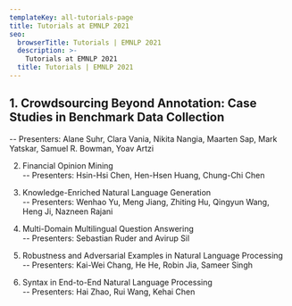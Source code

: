 ```yaml
---
templateKey: all-tutorials-page
title: Tutorials at EMNLP 2021
seo:
  browserTitle: Tutorials | EMNLP 2021
  description: >-
    Tutorials at EMNLP 2021
  title: Tutorials | EMNLP 2021
---
```


## 1. Crowdsourcing Beyond Annotation: Case Studies in Benchmark Data Collection   
-- Presenters: Alane Suhr, Clara Vania, Nikita Nangia, Maarten Sap, Mark Yatskar, Samuel R. Bowman, Yoav Artzi

2. Financial Opinion Mining   
-- Presenters: Hsin-Hsi Chen, Hen-Hsen Huang, Chung-Chi Chen

3. Knowledge-Enriched Natural Language Generation   
-- Presenters: Wenhao Yu, Meng Jiang, Zhiting Hu, Qingyun Wang, Heng Ji, Nazneen Rajani

4. Multi-Domain Multilingual Question Answering   
-- Presenters: Sebastian Ruder and Avirup Sil

5. Robustness and Adversarial Examples in Natural Language Processing    
-- Presenters: Kai-Wei Chang, He He, Robin Jia, Sameer Singh

6. Syntax in End-to-End Natural Language Processing   
-- Presenters: Hai Zhao, Rui Wang, Kehai Chen
